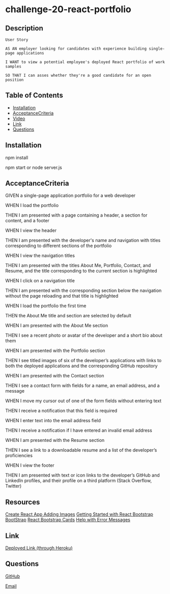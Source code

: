 # challenge-20-react-portfolio
## Description
  `User Story`

    AS AN employer looking for candidates with experience building single-page applications

    I WANT to view a potential employee's deployed React portfolio of work samples

    SO THAT I can asses whether they're a good candidate for an open position


  ## Table of Contents 
  * [Installation](#installation)
  * [AcceptanceCriteria](#acceptancecriteria)
  * [Video](#video)
  * [Link](#link)
  * [Questions](#questions)
    

  ## Installation
  npm install

  npm start or node server.js

  ## AcceptanceCriteria

  GIVEN a single-page application portfolio for a web developer

  WHEN I load the portfolio

  THEN I am presented with a page containing a header, a section for content, and a footer
  
  WHEN I view the header
  
  THEN I am presented with the developer's name and navigation with titles corresponding to different sections of the portfolio
  
  WHEN I view the navigation titles
  
  THEN I am presented with the titles About Me, Portfolio, Contact, and Resume, and the title corresponding to the current section is highlighted
  
  WHEN I click on a navigation title
  
  THEN I am presented with the corresponding section below the navigation without the page reloading and that title is highlighted
  
  WHEN I load the portfolio the first time
  
  THEN the About Me title and section are selected by default
  
  WHEN I am presented with the About Me section
  
  THEN I see a recent photo or avatar of the developer and a short bio about them
  
  WHEN I am presented with the Portfolio section
  
  THEN I see titled images of six of the developer’s applications with links to both the deployed applications and the corresponding GitHub repository
  
  WHEN I am presented with the Contact section
  
  THEN I see a contact form with fields for a name, an email address, and a message
  
  WHEN I move my cursor out of one of the form fields without entering text
  
  THEN I receive a notification that this field is required
  
  WHEN I enter text into the email address field
  
  THEN I receive a notification if I have entered an invalid email address
  
  WHEN I am presented with the Resume section
  
  THEN I see a link to a downloadable resume and a list of the developer’s proficiencies
  
  WHEN I view the footer
 
  THEN I am presented with text or icon links to the developer’s GitHub and LinkedIn profiles, and their profile on a third platform (Stack Overflow, Twitter)

  ## Resources
  [Create React App Adding Images](https://create-react-app.dev/docs/adding-images-fonts-and-files/)
  [Getting Started with React Bootstrap](https://react-bootstrap.github.io/getting-started/introduction/)
  [BootStrap](https://getbootstrap.com/)
  [React Bootstrap Cards](https://react-bootstrap.github.io/components/cards/)
  [Help with Error Messages](https://stackoverflow.com/questions/44441734/react-js-error-is-not-defined-react-jsx-no-undef/48487955)


  ## Link
  [Deployed Link (through Heroku)](https://challenge-20-react-portfolio.herokuapp.com/)

  ## Questions
  [GitHub](https://github.com/jerismith32)
  
  [Email](jerismith32@gmail.com)
